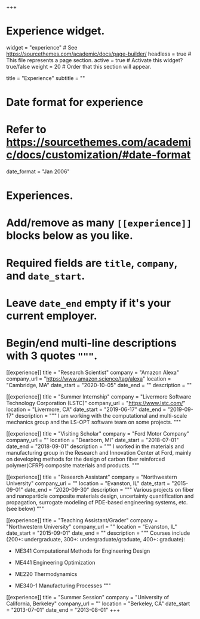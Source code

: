 +++
# Experience widget.
widget = "experience"  # See https://sourcethemes.com/academic/docs/page-builder/
headless = true  # This file represents a page section.
active = true  # Activate this widget? true/false
weight = 20  # Order that this section will appear.

title = "Experience"
subtitle = ""

# Date format for experience
#   Refer to https://sourcethemes.com/academic/docs/customization/#date-format
date_format = "Jan 2006"

# Experiences.
#   Add/remove as many `[[experience]]` blocks below as you like.
#   Required fields are `title`, `company`, and `date_start`.
#   Leave `date_end` empty if it's your current employer.
#   Begin/end multi-line descriptions with 3 quotes `"""`.

[[experience]]
  title = "Research Scientist"
  company = "Amazon Alexa"
  company_url = "https://www.amazon.science/tag/alexa"
  location = "Cambridge, MA"
  date_start = "2020-10-05"
  date_end = ""
  description = ""

[[experience]]
  title = "Summer Internship"
  company = "Livermore Software Technology Corporation (LSTC)"
  company_url = "https://www.lstc.com/"
  location = "Livermore, CA"
  date_start = "2019-06-17"
  date_end = "2019-09-17"
  description = """
  I am working with the computational and multi-scale mechanics group and the LS-OPT software team on some projects. 
  """

[[experience]]
  title = "Visiting Scholar"
  company = "Ford Motor Company"
  company_url = ""
  location = "Dearborn, MI"
  date_start = "2018-07-01"
  date_end = "2018-09-01"
  description = """
  I worked in the materials and manufacturing group in the Research and Innovation Center at Ford, mainly on developing methods for the design of carbon fiber reinforced polymer(CFRP) composite materials and products.
  """

[[experience]]
  title = "Research Assistant"
  company = "Northwestern University"
  company_url = ""
  location = "Evanston, IL"
  date_start = "2015-09-01"
  date_end = "2020-09-30"
  description = """
  Various projects on fiber and nanoparticle composite materials design, uncertainty quantification and propagation, surrogate modeling of PDE-based engineering systems, etc. (see below)
  """
  
[[experience]]
  title = "Teaching Assistant/Grader"
  company = "Northwestern University"
  company_url = ""
  location = "Evanston, IL"
  date_start = "2015-09-01"
  date_end = ""
  description = """
  Courses include (200+: undergraduate, 300+: undergraduate/graduate, 400+: graduate): 
  
  - ME341 Computational Methods for Engineering Design 
  
  - ME441 Engineering Optimization 
  
  - ME220 Thermodynamics 
  
  - ME340-1 Manufacturing Processes 
  """
  
[[experience]]
  title = "Summer Session"
  company = "University of California, Berkeley"
  company_url = ""
  location = "Berkeley, CA"
  date_start = "2013-07-01"
  date_end = "2013-08-01"
+++
